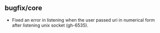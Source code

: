 ## bugfix/core

* Fixed an error in listening when the user passed uri in numerical form
  after listening unix socket (gh-6535).
